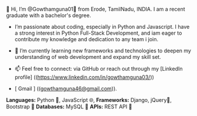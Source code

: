 👋 Hi, I’m @Gowthamguna01🦄 from Erode, TamilNadu, INDIA. I am a recent graduate with a bachelor's degree.

- I’m passionate about coding, especially in Python and Javascript. I have a strong interest in Python Full-Stack Development, and iam eager to contribute my knowledge and dedication to any team i join.
  
- 🌱 I’m currently learning new frameworks and technologies to deepen my understanding of web development and expand my skill set.

- 📫 Feel free to connect: via GitHub or reach out through my [LinkedIn profile] ((https://www.linkedin.com/in/gowthamguna03/))
- [ Gmail ] ((gowthamguna46@gmail.com)).




**Languages:** Python 🐍, JavaScript 🌐, 
**Frameworks:** Django, jQuery📜, Bootstrap 🎨
**Databases:** MySQL 💾
**APIs:** REST API 🔗

